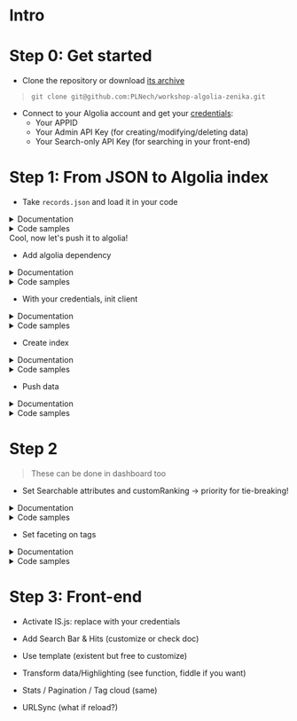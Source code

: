 # Intro

# Step 0: Get started

- Clone the repository or download [its archive](https://github.com/PLNech/workshop-algolia-zenika/archive/master.zip)
> `git clone git@github.com:PLNech/workshop-algolia-zenika.git`

- Connect to your Algolia account and get your [credentials](https://www.algolia.com/api-keys):
  - Your APPID
  - Your Admin API Key (for creating/modifying/deleting data)
  - Your Search-only API Key (for searching in your front-end)

# Step 1: From JSON to Algolia index

- Take `records.json` and load it in your code
<details>
 <summary>Documentation</summary>
  - [Python](https://docs.python.org/3.6/library/json.html)
  - [Java](http://www.oracle.com/technetwork/articles/java/json-1973242.html)
  - [PHP](https://secure.php.net/manual/en/function.json-decode.php)
</details>
<details>
 <summary>Code samples</summary>
 - Python   
 
        ```python
        with open("../data/records.json") as f:
            records = json.load(f)
            print(json.dumps(records, indent=4))
        ```    
</details>
Cool, now let's push it to algolia!

- Add algolia dependency
<details>
 <summary>Documentation</summary>
    - [Python](https://www.algolia.com/doc/api-client/python/getting-started/#install)
    - [Java](https://www.algolia.com/doc/api-client/java/getting-started/#install)
    - [PHP](https://www.algolia.com/doc/api-client/php/getting-started/#install)
</details>
<details>
 <summary>Code samples</summary>
 - Python  
 
  ```python
  # requirements.txt
  algoliasearch
  ```
</details>

- With your credentials, init client
<details>
 <summary>Documentation</summary>
    - [Python](https://www.algolia.com/doc/api-client/python/getting-started/#install)
    - [Java](https://www.algolia.com/doc/api-client/java/getting-started/#install)
    - [PHP](https://www.algolia.com/doc/api-client/php/getting-started/#install)
</details>
<details>
 <summary>Code samples</summary>
 - Python  
 
  ```python
  client = algoliasearch.Client("YOUR_APP_ID", "YOUR_ADMIN_API_KEY")
  ```
</details>

- Create index
<details>
 <summary>Documentation</summary>
    - [Python](https://www.algolia.com/doc/api-client/python/getting-started/#install)
    - [Java](https://www.algolia.com/doc/api-client/java/getting-started/#install)
    - [PHP](https://www.algolia.com/doc/api-client/php/getting-started/#install)
</details>
<details>
 <summary>Code samples</summary>
 - Python  

  ```python
  index = client.init_index("smashing")
  ```
</details>

- Push data
<details>
 <summary>Documentation</summary>
    - [Python](https://www.algolia.com/doc/api-client/python/getting-started/#install)
    - [Java](https://www.algolia.com/doc/api-client/java/getting-started/#install)
    - [PHP](https://www.algolia.com/doc/api-client/php/getting-started/#install)
</details>
<details>
 <summary>Code samples</summary>
 - Python  
 
  ```python
  index.add_objects(records)
  ```
</details>

# Step 2
> These can be done in dashboard too

- Set Searchable attributes and customRanking
-> priority for tie-breaking!
<details>
 <summary>Documentation</summary>
    - [Python](https://www.algolia.com/doc/api-client/python/getting-started/#install)
    - [Java](https://www.algolia.com/doc/api-client/java/getting-started/#install)
    - [PHP](https://www.algolia.com/doc/api-client/php/getting-started/#install)
</details>
<details>
 <summary>Code samples</summary>
  ```python
  index.set_settings({
      "searchableAttributes": ["title", "description", "tags", "author"],
      "customRanking": ["desc(commentCount)"]
  })
  ```
</details>

- Set faceting on tags
<details>
 <summary>Documentation</summary>
    - [Python](https://www.algolia.com/doc/api-client/python/getting-started/#install)
    - [Java](https://www.algolia.com/doc/api-client/java/getting-started/#install)
    - [PHP](https://www.algolia.com/doc/api-client/php/getting-started/#install)
</details>
<details>
 <summary>Code samples</summary>
  ```python
  res = index.set_settings({
          "attributesForFaceting": ["tags.name"]
  })
  index.wait_task(res['taskID'])
  print("Attributes for faceting: %s." % index.get_settings()['attributesForFaceting'])
  ```
</details>

# Step 3: Front-end

- Activate IS.js: replace with your credentials

- Add Search Bar & Hits (customize or check doc)

- Use template (existent but free to customize)

- Transform data/Highlighting (see function, fiddle if you want)

- Stats / Pagination / Tag cloud (same)

- URLSync (what if reload?)



